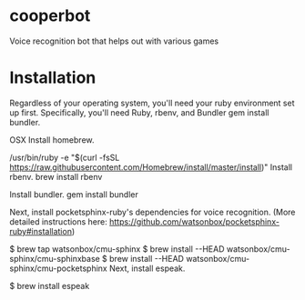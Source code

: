 # cooperbot
Voice recognition bot that helps out with various games


# Installation
Regardless of your operating system, you'll need your ruby environment set up first. Specifically, you'll need Ruby, rbenv, and Bundler gem install bundler.

OSX
Install homebrew.

/usr/bin/ruby -e "$(curl -fsSL https://raw.githubusercontent.com/Homebrew/install/master/install)"
Install rbenv. brew install rbenv

Install bundler. gem install bundler

Next, install pocketsphinx-ruby's dependencies for voice recognition. (More detailed instructions here: https://github.com/watsonbox/pocketsphinx-ruby#installation)

$ brew tap watsonbox/cmu-sphinx
$ brew install --HEAD watsonbox/cmu-sphinx/cmu-sphinxbase
$ brew install --HEAD watsonbox/cmu-sphinx/cmu-pocketsphinx
Next, install espeak.

$ brew install espeak
